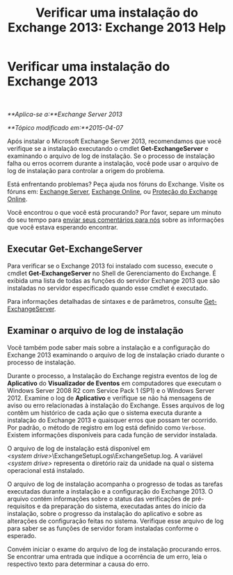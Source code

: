 ﻿---
title: 'Verificar uma instalação do Exchange 2013: Exchange 2013 Help'
TOCTitle: Verificar uma instalação do Exchange 2013
ms:assetid: fdd20a2a-c8c1-4d17-b813-3c05d88a4411
ms:mtpsurl: https://technet.microsoft.com/pt-br/library/Bb125254(v=EXCHG.150)
ms:contentKeyID: 50487093
ms.date: 05/22/2018
mtps_version: v=EXCHG.150
ms.translationtype: MT
---

# Verificar uma instalação do Exchange 2013

 

_**Aplica-se a:**Exchange Server 2013_

_**Tópico modificado em:**2015-04-07_

Após instalar o Microsoft Exchange Server 2013, recomendamos que você verifique se a instalação executando o cmdlet **Get-ExchangeServer** e examinando o arquivo de log de instalação. Se o processo de instalação falha ou erros ocorrem durante a instalação, você pode usar o arquivo de log de instalação para controlar a origem do problema.

Está enfrentando problemas? Peça ajuda nos fóruns do Exchange. Visite os fóruns em: [Exchange Server](https://go.microsoft.com/fwlink/p/?linkid=60612), [Exchange Online](https://go.microsoft.com/fwlink/p/?linkid=267542), ou [Proteção do Exchange Online](https://go.microsoft.com/fwlink/p/?linkid=285351).

Você encontrou o que você está procurando? Por favor, separe um minuto do seu tempo para [enviar seus comentários para nós](mailto:exsetuphelpfeedback@microsoft.com?subject=exchange%202013%20setup%20help%20feedback) sobre as informações que você estava esperando encontrar.

## Executar Get-ExchangeServer

Para verificar se o Exchange 2013 foi instalado com sucesso, execute o cmdlet **Get-ExchangeServer** no Shell de Gerenciamento do Exchange. É exibida uma lista de todas as funções do servidor Exchange 2013 que são instaladas no servidor especificado quando esse cmdlet é executado.

Para informações detalhadas de sintaxes e de parâmetros, consulte [Get-ExchangeServer](https://technet.microsoft.com/pt-br/library/bb123873\(v=exchg.150\)).

## Examinar o arquivo de log de instalação

Você também pode saber mais sobre a instalação e a configuração do Exchange 2013 examinando o arquivo de log de instalação criado durante o processo de instalação.

Durante o processo, a Instalação do Exchange registra eventos de log de **Aplicativo** do **Visualizador de Eventos** em computadores que executam o Windows Server 2008 R2 com Service Pack 1 (SP1) e o Windows Server 2012. Examine o log de **Aplicativo** e verifique se não há mensagens de aviso ou erro relacionadas à instalação do Exchange. Esses arquivos de log contêm um histórico de cada ação que o sistema executa durante a instalação do Exchange 2013 e quaisquer erros que possam ter ocorrido. Por padrão, o método de registro em log está definido como `Verbose`. Existem informações disponíveis para cada função de servidor instalada.

O arquivo de log de instalação está disponível em *\<system drive\>*\\ExchangeSetupLogs\\ExchangeSetup.log. A variável *\<system drive\>* representa o diretório raiz da unidade na qual o sistema operacional está instalado.

O arquivo de log de instalação acompanha o progresso de todas as tarefas executadas durante a instalação e a configuração do Exchange 2013. O arquivo contém informações sobre o status das verificações de pré-requisitos e da preparação do sistema, executadas antes do início da instalação, sobre o progresso da instalação do aplicativo e sobre as alterações de configuração feitas no sistema. Verifique esse arquivo de log para saber se as funções de servidor foram instaladas conforme o esperado.

Convém iniciar o exame do arquivo de log de instalação procurando erros. Se encontrar uma entrada que indique a ocorrência de um erro, leia o respectivo texto para determinar a causa do erro.

